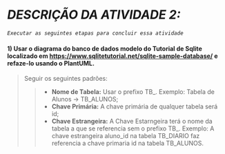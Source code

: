  # _DESCRIÇÃO DA ATIVIDADE 2:_
_*`Executar as seguintes etapas para concluir essa atividade`*_
#### 1) Usar o diagrama do banco de dados modelo do Tutorial de Sqlite localizado em https://www.sqlitetutorial.net/sqlite-sample-database/ e refaze-lo usando o PlantUML.
 > Seguir os seguintes padrões:
 >> * **Nome de Tabela:** Usar o prefixo TB_. Exemplo: Tabela de Alunos -> TB_ALUNOS;
 >> * **Chave Primária:** A chave primária de qualquer tabela será id;
 >> * **Chave Estrangeira:** A Chave Estarngeira terá o nome da tabela a que se referencia sem o prefixo TB_. Exemplo: A chave estrangeira
    aluno_id na tabela TB_DIARIO faz referencia a chave primaria id na tabela TB_ALUNOS.

